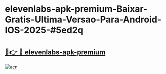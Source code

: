 # elevenlabs-apk-premium-Baixar-Gratis-Ultima-Versao-Para-Android-IOS-2025-#5ed2q

# <h2><a href="https://ainizakaria.my?title=elevenlabs-apk-premium&ref=22M">🔗👉 🔴 elevenlabs-apk-premium</a></h2>

[![acn](https://github.com/user-attachments/assets/0f9c940e-d8b0-45ae-aac7-cd30a18b3e1c)](https://ainizakaria.my?title=elevenlabs-apk-premium&ref=22M)

